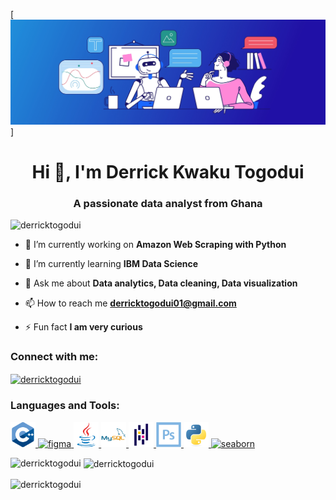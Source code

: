 [![MasterHead](https://github.com/derricktogodui/derricktogodui/blob/main/chatGPT-GitHub-banner.jpg)]
<h1 align="center">Hi 👋, I'm Derrick Kwaku Togodui</h1>
<h3 align="center">A passionate data analyst from Ghana</h3>

<p align="left"> <img src="https://komarev.com/ghpvc/?username=derricktogodui&label=Profile%20views&color=0e75b6&style=flat" alt="derricktogodui" /> </p>

- 🔭 I’m currently working on **Amazon Web Scraping with Python**

- 🌱 I’m currently learning **IBM Data Science**

- 💬 Ask me about **Data analytics, Data cleaning, Data visualization**

- 📫 How to reach me **derricktogodui01@gmail.com**

- ⚡ Fun fact **I am very curious**

<h3 align="left">Connect with me:</h3>
<p align="left">
<a href="https://linkedin.com/in/derricktogodui" target="blank"><img align="center" src="https://raw.githubusercontent.com/rahuldkjain/github-profile-readme-generator/master/src/images/icons/Social/linked-in-alt.svg" alt="derricktogodui" height="30" width="40" /></a>
</p>

<h3 align="left">Languages and Tools:</h3>
<p align="left"> <a href="https://www.w3schools.com/cpp/" target="_blank" rel="noreferrer"> <img src="https://raw.githubusercontent.com/devicons/devicon/master/icons/cplusplus/cplusplus-original.svg" alt="cplusplus" width="40" height="40"/> </a> <a href="https://www.figma.com/" target="_blank" rel="noreferrer"> <img src="https://www.vectorlogo.zone/logos/figma/figma-icon.svg" alt="figma" width="40" height="40"/> </a> <a href="https://www.java.com" target="_blank" rel="noreferrer"> <img src="https://raw.githubusercontent.com/devicons/devicon/master/icons/java/java-original.svg" alt="java" width="40" height="40"/> </a> <a href="https://www.mysql.com/" target="_blank" rel="noreferrer"> <img src="https://raw.githubusercontent.com/devicons/devicon/master/icons/mysql/mysql-original-wordmark.svg" alt="mysql" width="40" height="40"/> </a> <a href="https://pandas.pydata.org/" target="_blank" rel="noreferrer"> <img src="https://raw.githubusercontent.com/devicons/devicon/2ae2a900d2f041da66e950e4d48052658d850630/icons/pandas/pandas-original.svg" alt="pandas" width="40" height="40"/> </a> <a href="https://www.photoshop.com/en" target="_blank" rel="noreferrer"> <img src="https://raw.githubusercontent.com/devicons/devicon/master/icons/photoshop/photoshop-line.svg" alt="photoshop" width="40" height="40"/> </a> <a href="https://www.python.org" target="_blank" rel="noreferrer"> <img src="https://raw.githubusercontent.com/devicons/devicon/master/icons/python/python-original.svg" alt="python" width="40" height="40"/> </a> <a href="https://seaborn.pydata.org/" target="_blank" rel="noreferrer"> <img src="https://seaborn.pydata.org/_images/logo-mark-lightbg.svg" alt="seaborn" width="40" height="40"/> </a> </p>

<p><img align="left" src="https://github-readme-stats.vercel.app/api/top-langs?username=derricktogodui&show_icons=true&locale=en&layout=compact" alt="derricktogodui" /></p>

<p>&nbsp;<img align="center" src="https://github-readme-stats.vercel.app/api?username=derricktogodui&show_icons=true&locale=en" alt="derricktogodui" /></p>

<p><img align="center" src="https://github-readme-streak-stats.herokuapp.com/?user=derricktogodui&" alt="derricktogodui" /></p>
